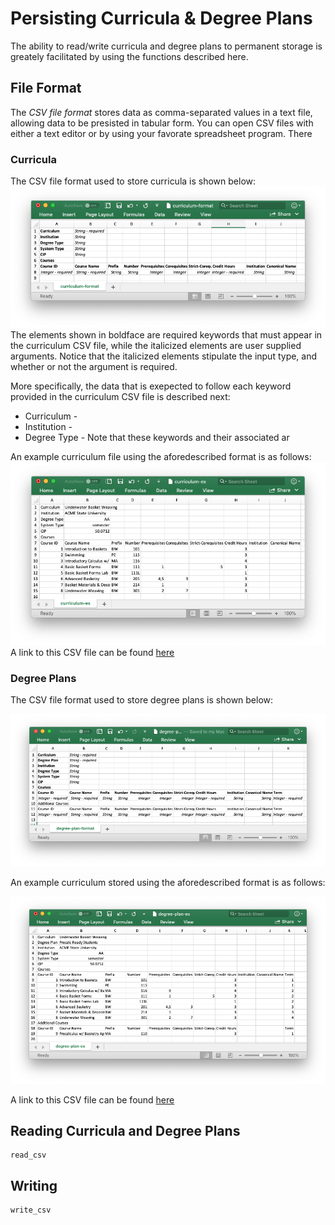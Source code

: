 # Persisting Curricula & Degree Plans

The ability to read/write curricula and degree plans to permanent storage is greately facilitated by using the functions described here.

## File Format

The *CSV file format* stores data as comma-separated values in a text file, allowing data to be presisted in tabular form. You can open CSV files with either a text editor or by using your favorate spreadsheet program.  There 


### Curricula

The CSV file format used to store curricula is shown below:
![file format for curricula](./curriculum-format.png)
The elements shown in boldface are required keywords that must appear in the curriculum CSV file, while the italicized elements are user supplied arguments.  Notice that the italicized elements stipulate the input type, and whether or not the argument is required.

More specifically, the data that is exepected to follow each keyword provided in the curriculum CSV file is described next:
* Curriculum - 
* Institution -
* Degree Type - 
Note that these keywords and their associated ar

An example curriculum file using the aforedescribed format is as follows:
![example file format for curricula](./curriculum-ex.png)
A link to this CSV file can be found [here](./curriculum-ex.csv)

### Degree Plans

The CSV file format used to store degree plans is shown below:

![file format for curricula](./degree-plan-format.png)

An example curriculum stored using the aforedescribed format is as follows:

![example file format for curricula](./degree-plan-ex.png)

A link to this CSV file can be found [here](./degree-plan-ex.csv)

## Reading Curricula and Degree Plans

```@docs
read_csv
```

## Writing 

```@docs
write_csv
```